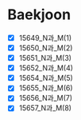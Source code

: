 # Baekjoon

- [x] 15649_N과_M(1)
- [x] 15650_N과_M(2)
- [x] 15651_N과_M(3)
- [x] 15652_N과_M(4)
- [x] 15654_N과_M(5)
- [x] 15655_N과_M(6)
- [x] 15656_N과_M(7)
- [x] 15657_N과_M(8)
